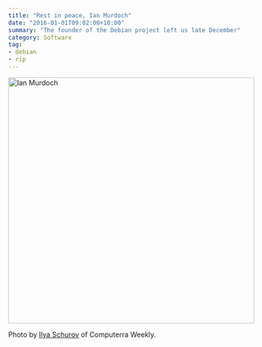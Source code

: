 ```yaml
---
title: "Rest in peace, Ian Murdoch"
date: "2016-01-01T09:02:00+10:00"
summary: "The founder of the Debian project left us late December"
category: Software
tag:
- debian
- rip
---
```

<p><img src="https://rubenerd.com/files/2016/ripianmurdoch.jpg" alt="Ian Murdoch" style="width:500px;" /></p>

<p>Photo by <a href="https://www.flickr.com/photos/39112057@N00/2398462416">Ilya Schurov</a> of Computerra Weekly.</p>

